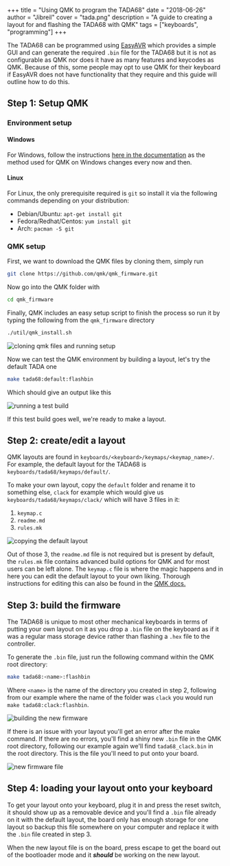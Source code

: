 +++
title = "Using QMK to program the TADA68"
date = "2018-06-26"
author = "Jibreil"
cover = "tada.png"
description = "A guide to creating a layout for and flashing the TADA68 with QMK"
tags = ["keyboards", "programming"]
+++

The TADA68 can be programmed using [EasyAVR](https://github.com/dhowland/EasyAVR) which provides a simple GUI and can generate the required `.bin` file for the TADA68 but it is not as configurable as QMK nor does it have as many features and keycodes as QMK. Because of this, some people may opt to use QMK for their keyboard if EasyAVR does not have functionality that they require and this guide will outline how to do this.

## Step 1: Setup QMK

### Environment setup

#### Windows

For Windows, follow the instructions [here in the documentation](https://docs.qmk.fm/#/newbs_getting_started?id=windows) as the method used for QMK on Windows changes every now and then.

#### Linux

For Linux, the only prerequisite required is `git` so install it via the following commands depending on your distribution:

* Debian/Ubuntu: `apt-get install git`
* Fedora/Redhat/Centos: `yum install git`
* Arch: `pacman -S git`

### QMK setup

First, we want to download the QMK files by cloning them, simply run

```bash
git clone https://github.com/qmk/qmk_firmware.git
```

Now go into the QMK folder with 

```bash
cd qmk_firmware
```

Finally, QMK includes an easy setup script to finish the process so run it by typing the following from the `qmk_firmware` directory

```bash
./util/qmk_install.sh
```

![cloning qmk files and running setup](img/clone.png)

Now we can test the QMK environment by building a layout, let's try the default TADA one

```bash
make tada68:default:flashbin
```

Which should give an output like this

![running a test build](test.png)

If this test build goes well, we're ready to make a layout.

## Step 2: create/edit a layout

QMK layouts are found in `keyboards/<keyboard>/keymaps/<keymap_name>/`. For example, the default layout for the TADA68 is `keyboards/tada68/keymaps/default/`.

To make your own layout, copy the `default` folder and rename it to something else, `clack` for example which would give us `keyboards/tada68/keymaps/clack/` which will have 3 files in it:

1. `keymap.c`
2. `readme.md`
3. `rules.mk`

![copying the default layout](copy.png)

Out of those 3, the `readme.md` file is not required but is present by default, the `rules.mk` file contains advanced build options for QMK and for most users can be left alone. The `keymap.c` file is where the magic happens and in here you can edit the default layout to your own liking. Thorough instructions for editing this can also be found in the [QMK docs.](https://docs.qmk.fm/#/newbs_building_firmware)

## Step 3: build the firmware

The TADA68 is unique to most other mechanical keyboards in terms of putting your own layout on it as you drop a `.bin` file on the keyboard as if it was a regular mass storage device rather than flashing a `.hex` file to the controller.

To generate the `.bin` file, just run the following command within the QMK root directory:

```bash
make tada68:<name>:flashbin
```

Where `<name>` is the name of the directory you created in step 2, following from our example where the name of the folder was `clack` you would run `make tada68:clack:flashbin`.

![building the new firmware](clack.png)

If there is an issue with your layout you'll get an error after the make command. If there are no errors, you'll find a shiny new `.bin` file in the QMK root directory, following our example again we'll find `tada68_clack.bin` in the root directory. This is the file you'll need to put onto your board.

![new firmware file](there.png)

## Step 4: loading your layout onto your keyboard

To get your layout onto your keyboard, plug it in and press the reset switch, it should show up as a removable device and you'll find a `.bin` file already on it with the default layout, the board only has enough storage for one layout so backup this file somewhere on your computer and replace it with the `.bin` file created in step 3.

When the new layout file is on the board, press escape to get the board out of the bootloader mode and it ***should*** be working on the new layout.<Paste>
